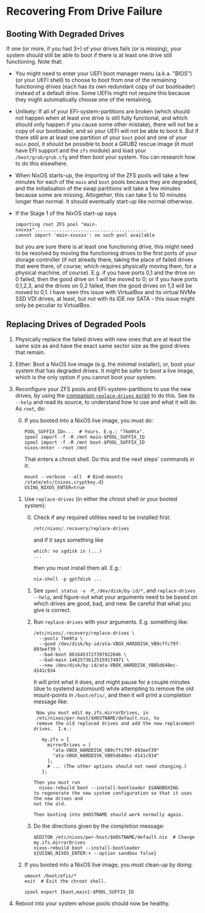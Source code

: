 # Recovering From Drive Failure

## Booting With Degraded Drives

If one (or more, if you had 3+) of your drives fails (or is missing), your
system should still be able to boot if there is at least one drive still
functioning.  Note that:

- You might need to enter your UEFI boot manager menu (a.k.a. "BIOS") (or your
  UEFI shell) to choose to boot from one of the remaining functioning drives
  (each has its own redundant copy of our bootloader) instead of a default
  drive.  Some UEFIs might not require this because they might automatically
  choose one of the remaining.

- Unlikely: If all of your EFI-system-partitions are broken (which should not
  happen when at least one drive is still fully functional, and which should
  only happen if you cause some other mistake), there will not be a copy of our
  bootloader, and so your UEFI will not be able to boot it.  But if there still
  are at least one partition of your `boot` pool and one of your `main` pool, it
  should be possible to boot a GRUB2 rescue image (it must have EFI support and
  the `zfs` module) and load your `/boot/grub/grub.cfg` and then boot your
  system.  You can research how to do this elsewhere.

- When NixOS starts-up, the importing of the ZFS pools will take a few minutes
  for each of the `main` and `boot` pools because they are degraded, and the
  initialisation of the swap partitions will take a few minutes because some are
  missing.  Altogether, this can take 5 to 10 minutes longer than normal.  It
  should eventually start-up like normal otherwise.

- If the Stage 1 of the NixOS start-up says
  ```text
  importing root ZFS pool "main-xxxxxx".........................................
  cannot import 'main-xxxxxx': no such pool available
  ```
  but you are sure there is at least one functioning drive, this might need to
  be resolved by moving the functioning drives to the first ports of your
  storage controller (if not already there, taking the place of failed drives
  that were there, of course; which requires physically moving them, for a
  physical machine, of course).  E.g. if you have ports 0,1 and the drive on 0
  failed, then the good drive on 1 will be moved to 0; or if you have ports
  0,1,2,3, and the drives on 0,2 failed, then the good drives on 1,3 will be
  moved to 0,1.  I have seen this issue with VirtualBox and its virtual NVMe SSD
  VDI drives, at least, but not with its IDE nor SATA - this issue might only be
  peculiar to VirtualBox.


## Replacing Drives of Degraded Pools

1. Physically replace the failed drives with new ones that are at least the same
   size as and have the exact same sector size as the good drives that remain.

2. Either: Boot a NixOS live image (e.g. the minimal installer); or, boot your
   system that has degraded drives.  It might be safer to boot a live image,
   which is the only option if you cannot boot your system.

3. Reconfigure your ZFS pools and EFI-system-partitions to use the new drives,
   by using the [companion `replace-drives` script](replace-drives) to do this.
   See its `--help` and read its source, to understand how to use and what it
   will do.  As `root`, do:

   0. If you booted into a NixOS live image, you must do:
      ```shell
      POOL_SUFFIX_ID=...  # Yours. E.g.: "7km9ta".
      zpool import -f -R /mnt main-$POOL_SUFFIX_ID
      zpool import -f -R /mnt boot-$POOL_SUFFIX_ID
      nixos-enter --root /mnt
      ```
      That enters a chroot shell.  Do this and the next steps' commands in it:
      ```shell
      mount --verbose --all  # Bind-mounts /state/etc/{nixos,cryptkey.d}
      USING_NIXOS_ENTER=true
      ```

   1. Use `replace-drives` (in either the chroot shell or your booted system):

      0. Check if any required utilities need to be installed first:
         ```shell
         /etc/nixos/.recovery/replace-drives
         ```
         and if it says something like
         ```text
         which: no sgdisk in (...)
         ...
         ```
         then you must install them all.  E.g.:
         ```shell
         nix-shell -p gptfdisk ...
         ```
      1. See `zpool status -v -P`, `/dev/disk/by-id/*`, and `replace-drives
         --help`, and figure-out what your arguments need to be based on which
         drives are good, bad, and new.  Be careful that what you give is
         correct.

      2. Run `replace-drives` with your arguments.  E.g. something like:
         ```shell
         /etc/nixos/.recovery/replace-drives \
           --pools 7km9ta \
           --good /dev/disk/by-id/ata-VBOX_HARDDISK_VB9cffc79f-893eef39 \
           --bad-boot 8016453727397922046 \
           --bad-main 14625736125159174971 \
           --new /dev/disk/by-id/ata-VBOX_HARDDISK_VB05d640ec-d141c934
         ```
         It will print what it does, and might pause for a couple minutes (due
         to systemd automount) while attempting to remove the old mount-points
         in `/boot/efis/`, and then it will print a completion message like:
         ```text
          Now you must edit my.zfs.mirrorDrives, in
          /etc/nixos/per-host/$HOSTNAME/default.nix, to
          remove the old replaced drives and add the new replacement drives.  I.e.:

            my.zfs = {
              mirrorDrives = [
                "ata-VBOX_HARDDISK_VB9cffc79f-893eef39"
                "ata-VBOX_HARDDISK_VB05d640ec-d141c934"
              ];
              # ... (The other options should not need changing.)
            };

         Then you must run
           nixos-rebuild boot --install-bootloader $SANDBOXING
         to regenerate the new system configuration so that it uses the new drives and
         not the old.

         Then booting into $HOSTNAME should work normally again.
         ```
      3. Do the directions given by the completion message:
         ```shell
         $EDITOR /etc/nixos/per-host/$HOSTNAME/default.nix  # Change my.zfs.mirrorDrives
         nixos-rebuild boot --install-bootloader ${USING_NIXOS_ENTER:+ --option sandbox false}
         ```

   2. If you booted into a NixOS live image, you must clean-up by doing:
      ```shell
      umount /boot/efis/*
      exit  # Exit the chroot shell.
      ```
      ```shell
      zpool export {boot,main}-$POOL_SUFFIX_ID
      ```

4. Reboot into your system whose pools should now be healthy.
